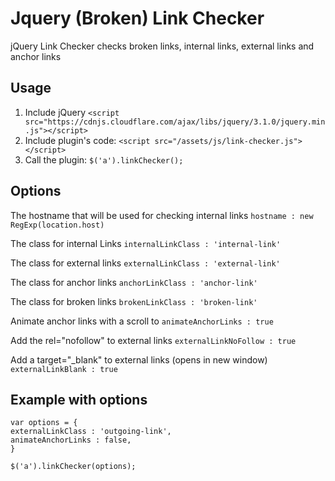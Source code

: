 # Jquery (Broken) Link Checker
jQuery Link Checker checks broken links, internal links, external links and anchor links

## Usage
1. Include jQuery
`<script src="https://cdnjs.cloudflare.com/ajax/libs/jquery/3.1.0/jquery.min.js"></script>`
2. Include plugin's code:
`<script src="/assets/js/link-checker.js"></script>`
3. Call the plugin:
`$('a').linkChecker();`

## Options

The hostname that will be used for checking internal links
`hostname : new RegExp(location.host)`

The class for internal Links
`internalLinkClass : 'internal-link'`

The class for external links
`externalLinkClass : 'external-link'`

The class for anchor links
`anchorLinkClass : 'anchor-link'`

The class for broken links
`brokenLinkClass : 'broken-link'`

Animate anchor links with a scroll to
`animateAnchorLinks : true`

Add the rel="nofollow" to external links
`externalLinkNoFollow : true`

Add a target="_blank" to external links (opens in new window)
`externalLinkBlank : true`

## Example with options
```
var options = {
externalLinkClass : 'outgoing-link',
animateAnchorLinks : false,
}

$('a').linkChecker(options);
```
